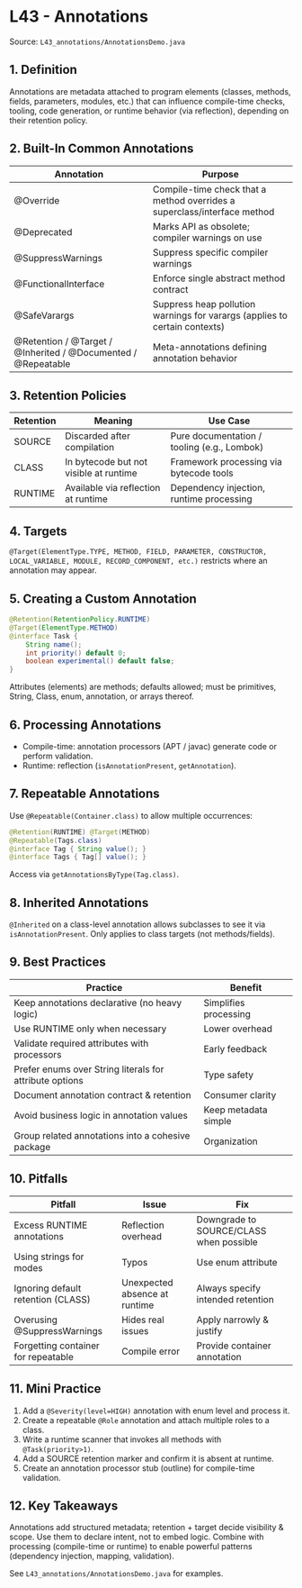 # L43 - Annotations

Source: `L43_annotations/AnnotationsDemo.java`

## 1. Definition
Annotations are metadata attached to program elements (classes, methods, fields, parameters, modules, etc.) that can influence compile-time checks, tooling, code generation, or runtime behavior (via reflection), depending on their retention policy.

## 2. Built-In Common Annotations
| Annotation | Purpose |
|-----------|---------|
| @Override | Compile-time check that a method overrides a superclass/interface method |
| @Deprecated | Marks API as obsolete; compiler warnings on use |
| @SuppressWarnings | Suppress specific compiler warnings |
| @FunctionalInterface | Enforce single abstract method contract |
| @SafeVarargs | Suppress heap pollution warnings for varargs (applies to certain contexts) |
| @Retention / @Target / @Inherited / @Documented / @Repeatable | Meta-annotations defining annotation behavior |

## 3. Retention Policies
| Retention | Meaning | Use Case |
|-----------|---------|---------|
| SOURCE | Discarded after compilation | Pure documentation / tooling (e.g., Lombok) |
| CLASS | In bytecode but not visible at runtime | Framework processing via bytecode tools |
| RUNTIME | Available via reflection at runtime | Dependency injection, runtime processing |

## 4. Targets
`@Target(ElementType.TYPE, METHOD, FIELD, PARAMETER, CONSTRUCTOR, LOCAL_VARIABLE, MODULE, RECORD_COMPONENT, etc.)` restricts where an annotation may appear.

## 5. Creating a Custom Annotation
```java
@Retention(RetentionPolicy.RUNTIME)
@Target(ElementType.METHOD)
@interface Task {
    String name();
    int priority() default 0;
    boolean experimental() default false;
}
```
Attributes (elements) are methods; defaults allowed; must be primitives, String, Class, enum, annotation, or arrays thereof.

## 6. Processing Annotations
- Compile-time: annotation processors (APT / javac) generate code or perform validation.
- Runtime: reflection (`isAnnotationPresent`, `getAnnotation`).

## 7. Repeatable Annotations
Use `@Repeatable(Container.class)` to allow multiple occurrences:
```java
@Retention(RUNTIME) @Target(METHOD)
@Repeatable(Tags.class)
@interface Tag { String value(); }
@interface Tags { Tag[] value(); }
```
Access via `getAnnotationsByType(Tag.class)`.

## 8. Inherited Annotations
`@Inherited` on a class-level annotation allows subclasses to see it via `isAnnotationPresent`. Only applies to class targets (not methods/fields).

## 9. Best Practices
| Practice | Benefit |
|----------|---------|
| Keep annotations declarative (no heavy logic) | Simplifies processing |
| Use RUNTIME only when necessary | Lower overhead |
| Validate required attributes with processors | Early feedback |
| Prefer enums over String literals for attribute options | Type safety |
| Document annotation contract & retention | Consumer clarity |
| Avoid business logic in annotation values | Keep metadata simple |
| Group related annotations into a cohesive package | Organization |

## 10. Pitfalls
| Pitfall | Issue | Fix |
|---------|-------|-----|
| Excess RUNTIME annotations | Reflection overhead | Downgrade to SOURCE/CLASS when possible |
| Using strings for modes | Typos | Use enum attribute |
| Ignoring default retention (CLASS) | Unexpected absence at runtime | Always specify intended retention |
| Overusing @SuppressWarnings | Hides real issues | Apply narrowly & justify |
| Forgetting container for repeatable | Compile error | Provide container annotation |

## 11. Mini Practice
1. Add a `@Severity(level=HIGH)` annotation with enum level and process it.  
2. Create a repeatable `@Role` annotation and attach multiple roles to a class.  
3. Write a runtime scanner that invokes all methods with `@Task(priority>1)`.  
4. Add a SOURCE retention marker and confirm it is absent at runtime.  
5. Create an annotation processor stub (outline) for compile-time validation.  

## 12. Key Takeaways
Annotations add structured metadata; retention + target decide visibility & scope. Use them to declare intent, not to embed logic. Combine with processing (compile-time or runtime) to enable powerful patterns (dependency injection, mapping, validation).

See `L43_annotations/AnnotationsDemo.java` for examples.
